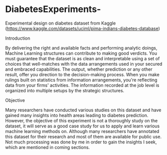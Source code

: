 # DiabetesExperiments-
Experimental design on diabetes dataset from Kaggle (https://www.kaggle.com/datasets/uciml/pima-indians-diabetes-database)

Introduction

By delivering the right and available facts and performing analytic doings, Machine Learning
structures can contribute to making good verdicts. You must guarantee that the dataset is as
clean and interpretable using a set of choices that well-matches with the data arrangements used
in your secured and embraced capabilities. The output, whether prediction or any
other result, offer you direction to the decision-making process. When you make rulings built on
statistics from information arrangements, you're reflecting data from your firms' activities. The
information recorded at the job level is organized into multiple setups by the strategic structures.


Objective

Many researchers have conducted various studies on this dataset and have gained many insights
into health areas leading to diabetes prediction. However, the objective of this experiment is not a thoroughly
study on the dataset, it will serve as a good case study for us to apply and learn various
machine learning methods on. Although many researchers have annotated this dataset for their
research and most of them are available for public use. Not much processing was done by me in
order to gain the insights I seek, which are mentioned in coming sections.
